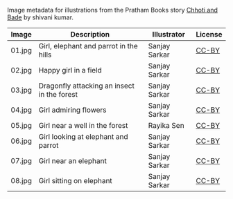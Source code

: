 Image metadata for illustrations from the Pratham Books story [Chhoti and Bade](https://storyweaver.org.in/stories/3903-chhoti-and-bade) by shivani kumar.

Image | Description | Illustrator | License
----- | ----------- | ----------- | -------
01.jpg | Girl, elephant and parrot in the hills | Sanjay Sarkar | [CC-BY](https://creativecommons.org/licenses/by/4.0/)
02.jpg | Happy girl in a field | Sanjay Sarkar | [CC-BY](https://creativecommons.org/licenses/by/4.0/)
03.jpg | Dragonfly attacking an insect in the forest | Sanjay Sarkar | [CC-BY](https://creativecommons.org/licenses/by/4.0/)
04.jpg | Girl admiring flowers | Sanjay Sarkar | [CC-BY](https://creativecommons.org/licenses/by/4.0/)
05.jpg | Girl near a well in the forest  | Rayika Sen | [CC-BY](https://creativecommons.org/licenses/by/4.0/)
06.jpg | Girl looking at elephant and parrot | Sanjay Sarkar | [CC-BY](https://creativecommons.org/licenses/by/4.0/)
07.jpg | Girl near an elephant | Sanjay Sarkar | [CC-BY](https://creativecommons.org/licenses/by/4.0/)
08.jpg | Girl sitting on elephant | Sanjay Sarkar | [CC-BY](https://creativecommons.org/licenses/by/4.0/)